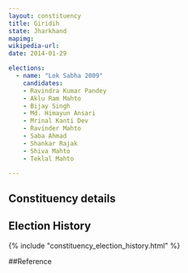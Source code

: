 ```yaml
---
layout: constituency
title: Giridih
state: Jharkhand
mapimg: 
wikipedia-url: 
date: 2014-01-29

elections: 
  - name: "Lok Sabha 2009"
    candidates: 
    - Ravindra Kumar Pandey 
    - Aklu Ram Mahto 
    - Bijay Singh 
    - Md. Himayun Ansari 
    - Mrinal Kanti Dev 
    - Ravinder Mahto 
    - Saba Ahmad 
    - Shankar Rajak 
    - Shiva Mahto 
    - Teklal Mahto 

---
```

## Constituency details


## Election History
{% include "constituency_election_history.html" %}

##Reference
